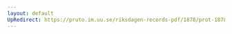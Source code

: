 ```yaml
---
layout: default
UpRedirect: https://pruto.im.uu.se/riksdagen-records-pdf/1878/prot-1878--ak--060/prot-1878--ak--060_013.pdf
---
```

